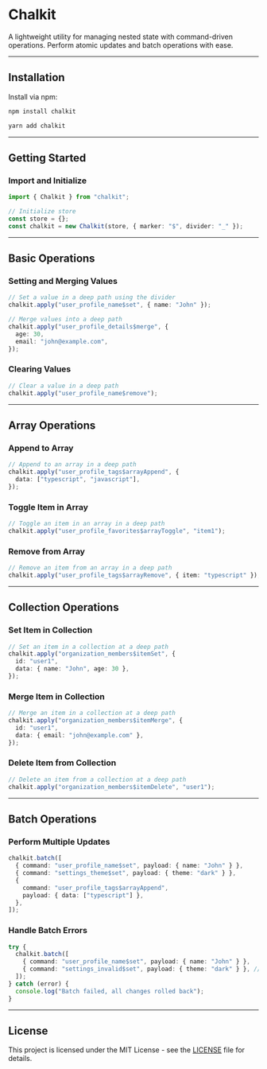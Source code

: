 # Chalkit

A lightweight utility for managing nested state with command-driven operations. Perform atomic updates and batch operations with ease.

---

## Installation

Install via npm:

```bash
npm install chalkit
```

```bash
yarn add chalkit
```

---

## Getting Started

### Import and Initialize

```typescript
import { Chalkit } from "chalkit";

// Initialize store
const store = {};
const chalkit = new Chalkit(store, { marker: "$", divider: "_" });
```

---

## Basic Operations

### Setting and Merging Values

```typescript
// Set a value in a deep path using the divider
chalkit.apply("user_profile_name$set", { name: "John" });

// Merge values into a deep path
chalkit.apply("user_profile_details$merge", {
  age: 30,
  email: "john@example.com",
});
```

### Clearing Values

```typescript
// Clear a value in a deep path
chalkit.apply("user_profile_name$remove");
```

---

## Array Operations

### Append to Array

```typescript
// Append to an array in a deep path
chalkit.apply("user_profile_tags$arrayAppend", {
  data: ["typescript", "javascript"],
});
```

### Toggle Item in Array

```typescript
// Toggle an item in an array in a deep path
chalkit.apply("user_profile_favorites$arrayToggle", "item1");
```

### Remove from Array

```typescript
// Remove an item from an array in a deep path
chalkit.apply("user_profile_tags$arrayRemove", { item: "typescript" });
```

---

## Collection Operations

### Set Item in Collection

```typescript
// Set an item in a collection at a deep path
chalkit.apply("organization_members$itemSet", {
  id: "user1",
  data: { name: "John", age: 30 },
});
```

### Merge Item in Collection

```typescript
// Merge an item in a collection at a deep path
chalkit.apply("organization_members$itemMerge", {
  id: "user1",
  data: { email: "john@example.com" },
});
```

### Delete Item from Collection

```typescript
// Delete an item from a collection at a deep path
chalkit.apply("organization_members$itemDelete", "user1");
```

---

## Batch Operations

### Perform Multiple Updates

```typescript
chalkit.batch([
  { command: "user_profile_name$set", payload: { name: "John" } },
  { command: "settings_theme$set", payload: { theme: "dark" } },
  {
    command: "user_profile_tags$arrayAppend",
    payload: { data: ["typescript"] },
  },
]);
```

### Handle Batch Errors

```typescript
try {
  chalkit.batch([
    { command: "user_profile_name$set", payload: { name: "John" } },
    { command: "settings_invalid$set", payload: { theme: "dark" } }, // Invalid operation
  ]);
} catch (error) {
  console.log("Batch failed, all changes rolled back");
}
```

---

## License

This project is licensed under the MIT License - see the [LICENSE](LICENSE) file for details.
